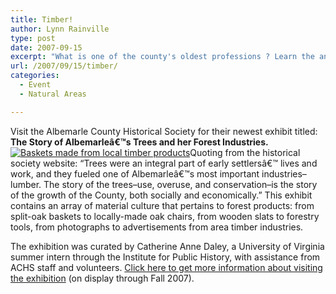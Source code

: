 ```yaml
---
title: Timber!
author: Lynn Rainville
type: post
date: 2007-09-15
excerpt: "What is one of the county's oldest professions ? Learn the answer at the newest exhibition at the Albemarle County Historical Society...."
url: /2007/09/15/timber/
categories:
  - Event
  - Natural Areas

---
```

Visit the Albemarle County Historical Society for their newest exhibit titled: **The Story of Albemarleâ€™s Trees and her Forest Industries.** <a href="http://www.locohistory.org/blog/?attachment_id=154" rel="attachment wp-att-154" title="Baskets made from local timber products"><img src="http://www.locohistory.org/blog/wp-content/uploads/2007/09/timberbaskets.jpg" alt="Baskets made from local timber products" /></a>Quoting from the historical society website: &#8220;Trees were an integral part of early settlersâ€™ lives and work, and they fueled one of Albemarleâ€™s most important industries&#8211;lumber. The story of the trees&#8211;use, overuse, and conservation&#8211;is the story of the growth of the County, both socially and economically.&#8221; This exhibit contains an array of material culture that pertains to forest products: from split-oak baskets to locally-made oak chairs, from wooden slats to forestry tools, from photographs to advertisements from area timber industries.

The exhibition was curated by Catherine Anne Daley, a University of Virginia summer intern through the Institute for Public History, with assistance from ACHS staff and volunteers. <a href="http://www.albemarlehistory.org/" target="_blank">Click here to get more information about visiting the exhibition</a> (on display through Fall 2007).
